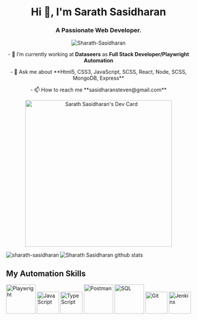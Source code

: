 
<h1 align="center">Hi 👋, I'm Sarath Sasidharan</h1>
<h3 align="center">A Passionate Web Developer.</h3>



<p align="center"> <img src="https://komarev.com/ghpvc/?username=sharath-sasidharan" alt="Sharath-Sasidharan" /> </p>
<p align="center">
- 🔭 I’m currently working at <strong>Dataseers</strong> as <strong>Full Stack Developer/Playwright Automation</strong>
<p align="center">
- 💬 Ask me about **Html5, CSS3, JavaScript, SCSS, React, Node, SCSS, MongoDB, Express**
<p align="center">
- 📫 How to reach me **sasidharansteven@gmail.com**
</p>

<p align="center">
<a href="https://app.daily.dev/sharath"><img src="https://api.daily.dev/devcards/d6f631de3574451e89acf74a72f2f84a.png?r=0sz" width="400" alt="Sarath Sasidharan's Dev Card"/></a>
</p>

<p><img align="left" src="https://github-readme-stats.vercel.app/api/top-langs/?username=sharath-sasidharan" alt="sharath-sasidharan" /></p>




![Sharath Sasidharan github stats](https://github-readme-stats.vercel.app/api?username=sharath-sasidharan&show_icons=true&theme=radical)


<div class="skills">
  <h2>My Automation Skills</h2>
  <div class="skill-logos">
    <img src="https://playwright.dev/img/playwright-logo.svg" alt="Playwright" width="80">
    <img src="https://upload.wikimedia.org/wikipedia/commons/6/6a/JavaScript-logo.png" alt="JavaScript" width="60">
    <img src="https://upload.wikimedia.org/wikipedia/commons/4/4c/Typescript_logo_2020.svg" alt="TypeScript" width="60">
    <img src="https://assets.getpostman.com/common-share/postman-logo-horizontal-320x132.png" alt="Postman" width="80">
     <img src="https://upload.wikimedia.org/wikipedia/commons/8/87/Sql_data_base_with_logo.png" alt="SQL" width="80">
    <img src="https://git-scm.com/images/logos/downloads/Git-Icon-1788C.png" alt="Git" width="60">
    <img src="https://www.jenkins.io/images/logos/jenkins/jenkins.svg" alt="Jenkins" width="60">


  </div>
</div>




